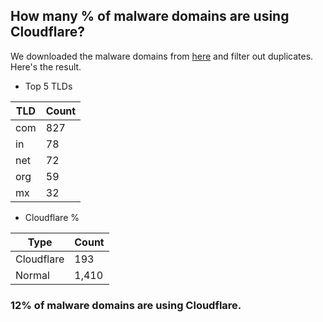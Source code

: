 ## How many % of malware domains are using Cloudflare?


We downloaded the malware domains from [here](https://urlhaus.abuse.ch) and filter out duplicates.
Here's the result.


[//]: # (start replacement)


- Top 5 TLDs

| TLD | Count |
| --- | --- |
| com | 827 |
| in | 78 |
| net | 72 |
| org | 59 |
| mx | 32 |


- Cloudflare %

| Type | Count |
| --- | --- |
| Cloudflare | 193 |
| Normal | 1,410 |


### 12% of malware domains are using Cloudflare.